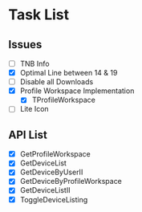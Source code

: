# Task List

## Issues

- [ ] TNB Info
- [x] Optimal Line between 14 & 19
- [ ] Disable all Downloads
- [x] Profile Workspace Implementation
  - [x] TProfileWorkspace
- [ ] Lite Icon

## API List

- [x] GetProfileWorkspace
- [x] GetDeviceList
- [x] GetDeviceByUserII
- [x] GetDeviceByProfileWorkspace
- [x] GetDeviceListII
- [x] ToggleDeviceListing
